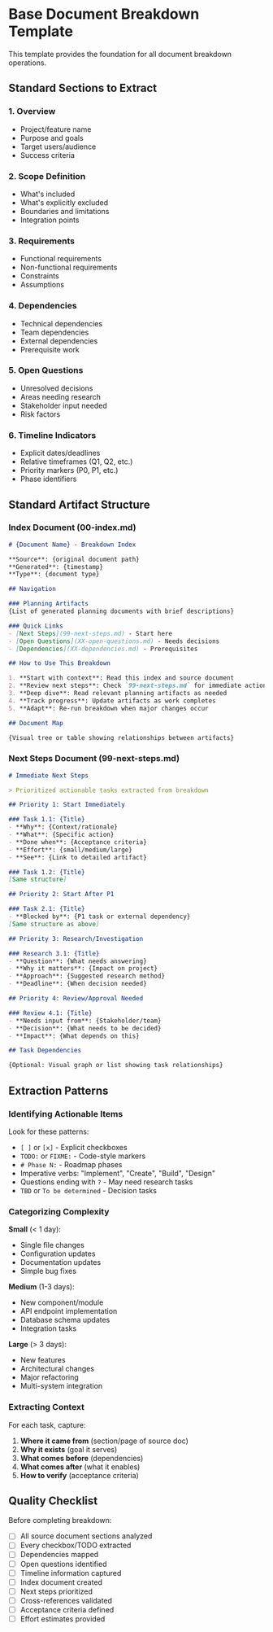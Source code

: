 # Base Document Breakdown Template

This template provides the foundation for all document breakdown operations.

## Standard Sections to Extract

### 1. Overview
- Project/feature name
- Purpose and goals
- Target users/audience
- Success criteria

### 2. Scope Definition
- What's included
- What's explicitly excluded
- Boundaries and limitations
- Integration points

### 3. Requirements
- Functional requirements
- Non-functional requirements
- Constraints
- Assumptions

### 4. Dependencies
- Technical dependencies
- Team dependencies
- External dependencies
- Prerequisite work

### 5. Open Questions
- Unresolved decisions
- Areas needing research
- Stakeholder input needed
- Risk factors

### 6. Timeline Indicators
- Explicit dates/deadlines
- Relative timeframes (Q1, Q2, etc.)
- Priority markers (P0, P1, etc.)
- Phase identifiers

## Standard Artifact Structure

### Index Document (00-index.md)
```markdown
# {Document Name} - Breakdown Index

**Source**: {original document path}
**Generated**: {timestamp}
**Type**: {document type}

## Navigation

### Planning Artifacts
{List of generated planning documents with brief descriptions}

### Quick Links
- [Next Steps](99-next-steps.md) - Start here
- [Open Questions](XX-open-questions.md) - Needs decisions
- [Dependencies](XX-dependencies.md) - Prerequisites

## How to Use This Breakdown

1. **Start with context**: Read this index and source document
2. **Review next steps**: Check `99-next-steps.md` for immediate actions
3. **Deep dive**: Read relevant planning artifacts as needed
4. **Track progress**: Update artifacts as work completes
5. **Adapt**: Re-run breakdown when major changes occur

## Document Map

{Visual tree or table showing relationships between artifacts}
```

### Next Steps Document (99-next-steps.md)
```markdown
# Immediate Next Steps

> Prioritized actionable tasks extracted from breakdown

## Priority 1: Start Immediately

### Task 1.1: {Title}
- **Why**: {Context/rationale}
- **What**: {Specific action}
- **Done when**: {Acceptance criteria}
- **Effort**: {small/medium/large}
- **See**: {Link to detailed artifact}

### Task 1.2: {Title}
[Same structure]

## Priority 2: Start After P1

### Task 2.1: {Title}
- **Blocked by**: {P1 task or external dependency}
[Same structure as above]

## Priority 3: Research/Investigation

### Research 3.1: {Title}
- **Question**: {What needs answering}
- **Why it matters**: {Impact on project}
- **Approach**: {Suggested research method}
- **Deadline**: {When decision needed}

## Priority 4: Review/Approval Needed

### Review 4.1: {Title}
- **Needs input from**: {Stakeholder/team}
- **Decision**: {What needs to be decided}
- **Impact**: {What depends on this}

## Task Dependencies

{Optional: Visual graph or list showing task relationships}
```

## Extraction Patterns

### Identifying Actionable Items

Look for these patterns:
- `[ ]` or `[x]` - Explicit checkboxes
- `TODO:` or `FIXME:` - Code-style markers
- `# Phase N:` - Roadmap phases
- Imperative verbs: "Implement", "Create", "Build", "Design"
- Questions ending with `?` - May need research tasks
- `TBD` or `To be determined` - Decision tasks

### Categorizing Complexity

**Small** (< 1 day):
- Single file changes
- Configuration updates
- Documentation updates
- Simple bug fixes

**Medium** (1-3 days):
- New component/module
- API endpoint implementation
- Database schema updates
- Integration tasks

**Large** (> 3 days):
- New features
- Architectural changes
- Major refactoring
- Multi-system integration

### Extracting Context

For each task, capture:
1. **Where it came from** (section/page of source doc)
2. **Why it exists** (goal it serves)
3. **What comes before** (dependencies)
4. **What comes after** (what it enables)
5. **How to verify** (acceptance criteria)

## Quality Checklist

Before completing breakdown:
- [ ] All source document sections analyzed
- [ ] Every checkbox/TODO extracted
- [ ] Dependencies mapped
- [ ] Open questions identified
- [ ] Timeline information captured
- [ ] Index document created
- [ ] Next steps prioritized
- [ ] Cross-references validated
- [ ] Acceptance criteria defined
- [ ] Effort estimates provided
